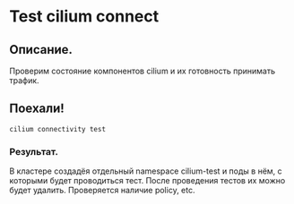# Test cilium connect

## Описание.
Проверим состояние компонентов cilium и их готовность принимать трафик.

## Поехали!
```
cilium connectivity test
```

### Результат.
В кластере создадёя отдельный namespace cilium-test и поды в нём, с которыми будет проводиться тест. После проведения тестов их можно будет удалить.
Проверяется наличие policy, etc.
